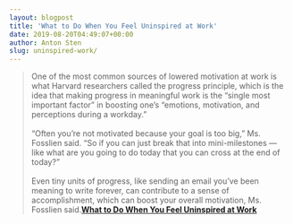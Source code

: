 ```yaml
---
layout: blogpost
title: 'What to Do When You Feel Uninspired at Work'
date: 2019-08-20T04:49:07+00:00
author: Anton Sten
slug: uninspired-work/
---
```


>One of the most common sources of lowered motivation at work is what Harvard researchers called the progress principle, which is the idea that making progress in meaningful work is the “single most important factor” in boosting one’s “emotions, motivation, and perceptions during a workday.”
<br /><br />
“Often you’re not motivated because your goal is too big,” Ms. Fosslien said. “So if you can just break that into mini-milestones — like what are you going to do today that you can cross at the end of today?”
<br /><br />
Even tiny units of progress, like sending an email you’ve been meaning to write forever, can contribute to a sense of accomplishment, which can boost your overall motivation, Ms. Fosslien said.**[What to Do When You Feel Uninspired at Work](https://www.nytimes.com/2019/08/12/smarter-living/what-to-do-when-you-feel-uninspired-at-work.html)**
